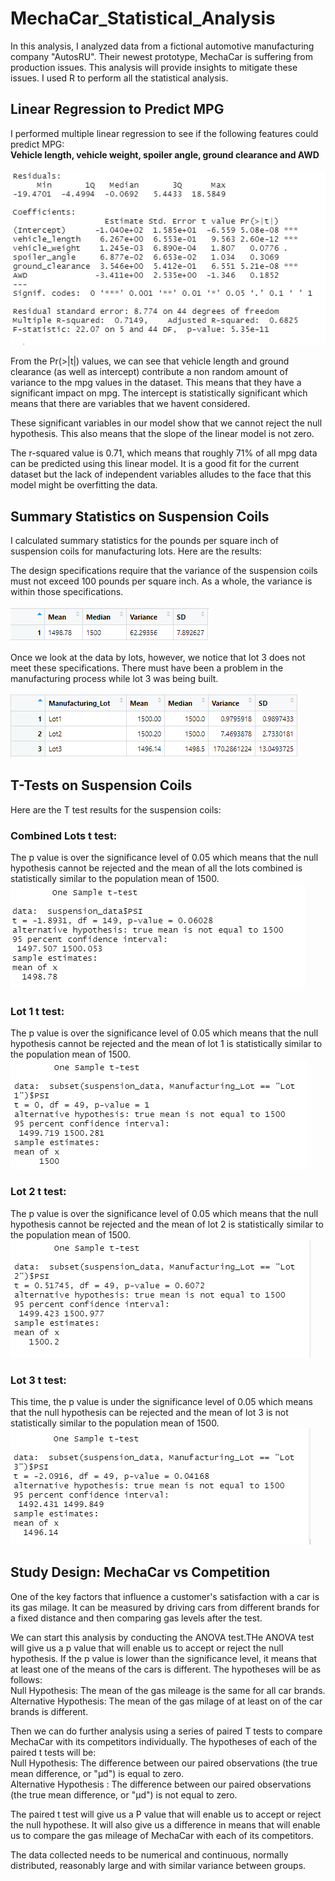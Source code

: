 # MechaCar_Statistical_Analysis
In this analysis, I analyzed data from a fictional automotive manufacturing company "AutosRU". Their newest prototype, MechaCar is suffering from production issues. This analysis will provide insights to mitigate these issues. I used R to perform all the statistical analysis.

## Linear Regression to Predict MPG
I performed multiple linear regression to see if the following features could predict MPG: </br>
<strong>Vehicle length, vehicle weight, spoiler angle, ground clearance and AWD </br></br></strong>
<img src = "https://github.com/Kee2u/MechaCar_Statistical_Analysis/blob/main/images/Deliverable1.PNG?raw=true">

From the Pr(>|t|) values, we can see that vehicle length and ground clearance (as well as intercept) contribute a non random amount of variance to the mpg values in the dataset. This means that they have a significant impact on mpg. The intercept is statistically significant which means that there are variables that we havent considered. 

These significant variables in our model show that we cannot reject the null hypothesis. This also means that the slope of the linear model is not zero.

The r-squared value is 0.71, which means that roughly 71% of all mpg data can be predicted using this linear model. It is a good fit for the current dataset but the lack of independent variables alludes to the face that this model might be overfitting the data.

## Summary Statistics on Suspension Coils
I calculated summary statistics for the pounds per square inch of suspension coils for manufacturing lots. Here are the results:

The design specifications require that the variance of the suspension coils must not exceed 100 pounds per square inch. As a whole, the variance is within those specifications.</br></br>
<img src = "https://github.com/Kee2u/MechaCar_Statistical_Analysis/blob/main/images/total_summary.PNG?raw=true">

Once we look at the data by lots, however, we notice that lot 3 does not meet these specifications. There must have been a problem in the manufacturing process while lot 3 was being built.</br></br>
<img src = "https://github.com/Kee2u/MechaCar_Statistical_Analysis/blob/main/images/lot_summary.PNG?raw=true">

## T-Tests on Suspension Coils
Here are the T test results for the suspension coils: </br>
### Combined Lots t test: </br>
The p value is over the significance level of 0.05 which means that the null hypothesis cannot be rejected and the mean of all the lots combined is statistically similar to the population mean of 1500.</br>
<img src = "https://github.com/Kee2u/MechaCar_Statistical_Analysis/blob/main/images/population_ttest.PNG?raw=true">

### Lot 1 t test: </br>
The p value is over the significance level of 0.05 which means that the null hypothesis cannot be rejected and the mean of lot 1 is statistically similar to the population mean of 1500.</br>
<img src = "https://github.com/Kee2u/MechaCar_Statistical_Analysis/blob/main/images/lot1_ttest.PNG?raw=true">

### Lot 2 t test: </br>
The p value is over the significance level of 0.05 which means that the null hypothesis cannot be rejected and the mean of lot 2 is statistically similar to the population mean of 1500.</br>
<img src = "https://github.com/Kee2u/MechaCar_Statistical_Analysis/blob/main/images/lot2_ttest.PNG?raw=true">

### Lot 3 t test: </br>
This time, the p value is under the significance level of 0.05 which means that the null hypothesis can be rejected and the mean of lot 3 is not statistically similar to the population mean of 1500.</br>
<img src = "https://github.com/Kee2u/MechaCar_Statistical_Analysis/blob/main/images/lot3_ttest.PNG?raw=true">

## Study Design: MechaCar vs Competition
One of the key factors that influence a customer's satisfaction with a car is its gas milage. It can be measured by driving cars from different brands for a fixed distance and then comparing gas levels after the test. 

We can start this analysis by conducting the ANOVA test.THe ANOVA test will give us a p value that will enable us to accept or reject the null hypothesis. If the p value is lower than the significance level, it means that at least one of the means of the cars is different. The hypotheses will be as follows:</br>
Null Hypothesis: The mean of the gas mileage is the same for all car brands.</br>
Alternative Hypothesis: The mean of the gas milage of at least on of the car brands is different.</br>

Then we can do further analysis using a series of paired T tests to compare MechaCar with its competitors individually.
The hypotheses of each of the paired t tests will be:</br>
Null Hypothesis: The difference between our paired observations (the true mean difference, or "μd") is equal to zero.</br>
Alternative Hypothesis : The difference between our paired observations (the true mean difference, or "μd") is not equal to zero.</br>

The paired t test will give us a P value that will enable us to accept or reject the null hypothese. It will also give us a difference in means that will enable us to compare the gas mileage of MechaCar with each of its competitors.

The data collected needs to be numerical and continuous, normally distributed, reasonably large and with similar variance between groups.
